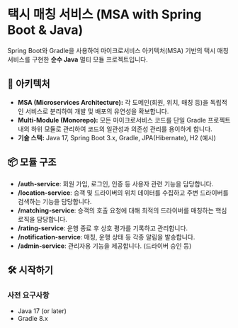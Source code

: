# 택시 매칭 서비스 (MSA with Spring Boot & Java)

Spring Boot와 Gradle을 사용하여 마이크로서비스 아키텍처(MSA) 기반의 택시 매칭 서비스를 구현한 **순수 Java** 멀티 모듈 프로젝트입니다.

## 🚀 아키텍처
- **MSA (Microservices Architecture):** 각 도메인(회원, 위치, 매칭 등)을 독립적인 서비스로 분리하여 개발 및 배포의 유연성을 확보합니다.
- **Multi-Module (Monorepo):** 모든 마이크로서비스 코드를 단일 Gradle 프로젝트 내의 하위 모듈로 관리하여 코드의 일관성과 의존성 관리를 용이하게 합니다.
- **기술 스택:** Java 17, Spring Boot 3.x, Gradle, JPA(Hibernate), H2 (예시)

## 📦 모듈 구조

- **/auth-service**: 회원 가입, 로그인, 인증 등 사용자 관련 기능을 담당합니다.
- **/location-service**: 승객 및 드라이버의 위치 데이터를 수집하고 주변 드라이버를 검색하는 기능을 담당합니다.
- **/matching-service**: 승객의 호출 요청에 대해 최적의 드라이버를 매칭하는 핵심 로직을 담당합니다.
- **/rating-service**: 운행 종료 후 상호 평가를 기록하고 관리합니다.
- **/notification-service**: 매칭, 운행 상태 등 각종 알림을 발송합니다.
- **/admin-service**: 관리자용 기능을 제공합니다. (드라이버 승인 등)

## 🛠️ 시작하기

### 사전 요구사항
- Java 17 (or later)
- Gradle 8.x